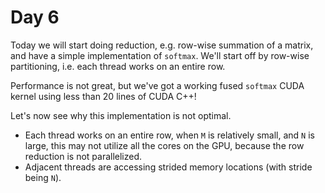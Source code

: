 # Day 6

Today we will start doing reduction, e.g. row-wise summation of a matrix, and have a simple implementation of `softmax`. We'll start off by row-wise partitioning, i.e. each thread works on an entire row.

Performance is not great, but we've got a working fused `softmax` CUDA kernel using less than 20 lines of CUDA C++!

Let's now see why this implementation is not optimal. 

* Each thread works on an entire row, when `M` is relatively small, and `N` is large, this may not utilize all the cores on the GPU, because the row reduction is not parallelized.
* Adjacent threads are accessing strided memory locations (with stride being `N`).
